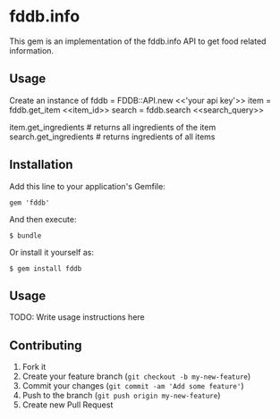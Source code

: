 # fddb.info

This gem is an implementation of the fddb.info API to get food related information.

## Usage

Create an instance of
   fddb = FDDB::API.new <<'your api key'>>
   item = fddb.get_item <<item_id>>
   search = fddb.search <<search_query>>

   item.get_ingredients  # returns all ingredients of the item
   search.get_ingredients # returns ingredients of all items


## Installation

Add this line to your application's Gemfile:

    gem 'fddb'

And then execute:

    $ bundle

Or install it yourself as:

    $ gem install fddb

## Usage

TODO: Write usage instructions here

## Contributing

1. Fork it
2. Create your feature branch (`git checkout -b my-new-feature`)
3. Commit your changes (`git commit -am 'Add some feature'`)
4. Push to the branch (`git push origin my-new-feature`)
5. Create new Pull Request
